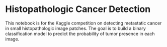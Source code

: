# Histopathologic Cancer Detection

This notebook is for the Kaggle competition on detecting metastatic cancer in small histopathologic image patches. The goal is to build a binary classification model to predict the probability of tumor presence in each image.

